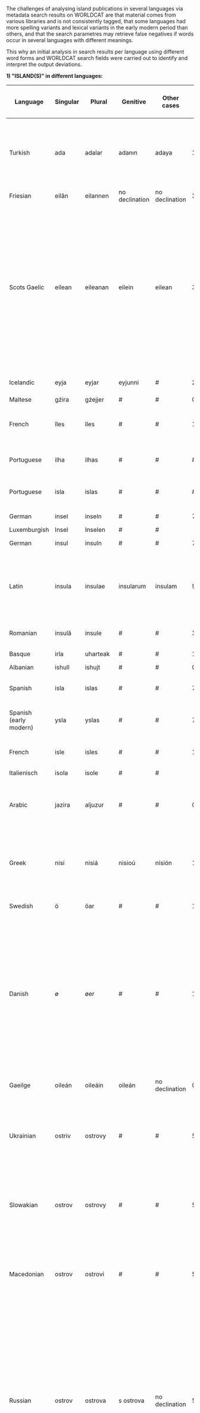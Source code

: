 The challenges of analysing island publications in several languages via metadata search results on WORLDCAT are that material comes from various libraries and is not consistently tagged, that some languages had more spelling variants and lexical variants in the early modern period than others, and that the search parametres may retrieve false negatives if words occur in several languages with different meanings.

This why an initial analysis in search results per language using different word forms and WORLDCAT search fields were carried out to identify and interpret the output deviations.

**1) "ISLAND(S)" in different languages:**

| Language               | Singular | Plural   | Genitive       | Other cases    | ti: 1600-1800: all | su: 1600-1800: all | ti: own language | su: own language    | su: English search | National catalogue       | Results national  | Comments                                                                                                                                                                                                                                                                                                                                                                                                                                                   |
| ---------------------- | -------- | -------- | -------------- | -------------- | ------------------ | ------------------ | ---------------- | ------------------- | ------------------ | ------------------------ | ----------------- | ---------------------------------------------------------------------------------------------------------------------------------------------------------------------------------------------------------------------------------------------------------------------------------------------------------------------------------------------------------------------------------------------------------------------------------------------------------- |
| Turkish                | ada      | adalar   | adanın         | adaya          | 172                | 47                 | 4                | 0                   | 1                  | #                        | #                 | No Ottoman Turkish words are tagged in modern Turkish. 3 works in Ottoman Turkish were found with modern titles. 41 results in title search have no defined language.                                                                                                                                                                                                                                                                                      |
| Friesian               | eilân    | eilannen | no declination | no declination | 3                  | 2                  | 0                | 0                   | 0                  | #                        | #                 |                                                                                                                                                                                                                                                                                                                                                                                                                                                            |
| Scots Gaelic           | eilean   | eileanan | eilein         | eilean         | 3                  | 2                  | 3                | 0                   |                    | Jisc Library Hub         | 9                 | Two of the books were printed in Duneidin, one in Glasgow. The oldest work listed is: Comh-chruinneachidh orannaigh Gaidhealach, le Raonuill MacDomhnuill, aunn 'n Eilean Eigg. Vol. I., by Ronald MacDonald, of the Isle of Eigg.; Angus MacGillivray, of MacGillivray; Duneidiunn : Clo-bhuailt ann le Walter Ruddiman, M, DCC, LXXVI. \[1776\]                                                                                                          |
| Icelandic              | eyja     | eyjar    | eyjunni        | #              | 2                  | 0                  | 0                | 0                   | 32                 | #                        | #                 | Both results are in fact written in Danish.                                                                                                                                                                                                                                                                                                                                                                                                                |
| Maltese                | gżira    | gżejjer  | #              | #              | 0                  | 0                  | 0                | 0                   | 0                  | #                        | #                 |                                                                                                                                                                                                                                                                                                                                                                                                                                                            |
| French                 | îles     | îles     | #              | #              | 154,334            | 17,394             | 72721            | 10349               | 1817               | BNF catalogue générale   | 19363             | Results for "isle" still include many results in English?? SUDOC has only 1127 results?                                                                                                                                                                                                                                                                                                                                                                    |
| Portuguese             | ilha     | ilhas    | #              | #              | #                  | #                  | #                | #                   | 40                 | PORBASE                  | \> 5218           | Most results are in Spanish, partly tagged in Portuguese.                                                                                                                                                                                                                                                                                                                                                                                                  |
| Portuguese             | isla     | islas    | #              | #              | #                  | #                  | #                | #                   | 40                 | PORBASE                  | \> 5218           | Most results are in Spanish, partly tagged in Portuguese.                                                                                                                                                                                                                                                                                                                                                                                                  |
| German                 | insel    | inseln   | #              | #              | 7,121              | 1,205              | 6303             | 119                 | 441                | K10plus                  | 2.326             | 370 items have no identified language!                                                                                                                                                                                                                                                                                                                                                                                                                     |
| Luxemburgish           | Insel    | Inselen  | #              | #              |                    |                    |                  |                     | 0                  | #                        | #                 |                                                                                                                                                                                                                                                                                                                                                                                                                                                            |
| German                 | insul    | insuln   | #              | #              | 7,121              | 1,205              | 6303             | 119                 | 441                | K10plus                  | 2.326             | 370 items have no identified language!                                                                                                                                                                                                                                                                                                                                                                                                                     |
| Latin                  | insula   | insulae  | insularum      | insulam        | 9,356              | 8                  | 5707             | 4                   | 742                | #                        | #                 | Inclusion of different cases makes a huge difference in title search by circa 3000 items! On the other hand, no library uses tags in Latin.                                                                                                                                                                                                                                                                                                                |
| Romanian               | insulă   | insule   | #              | #              | 3,150              | 5                  | 0                | 0                   | 0                  | #                        | #                 | The majority of results in title search are in Latin.                                                                                                                                                                                                                                                                                                                                                                                                      |
| Basque                 | irla     | uharteak | #              | #              | 1                  | 0                  | 0                | 0                   | 0                  | #                        | #                 | The only result found is in Spanish.                                                                                                                                                                                                                                                                                                                                                                                                                       |
| Albanian               | ishull   | ishujt   | #              | #              | 0                  | 0                  | 0                | 0                   | 0                  | #                        | #                 |                                                                                                                                                                                                                                                                                                                                                                                                                                                            |
| Spanish                | isla     | islas    | #              | #              | 7,822              | 1,136              | 5502             | 563                 | 315                | Spanish National LIbrary | 2517              | Catálogo Colectivo REBIUN: Interner Fehler beim Verbindungsaufbau.                                                                                                                                                                                                                                                                                                                                                                                         |
| Spanish (early modern) | ysla     | yslas    | #              | #              | 7,822              | 1,136              | 5502             | 563                 | 315                | Spanish National LIbrary | 2517              | Catálogo Colectivo REBIUN: Interner Fehler beim Verbindungsaufbau.                                                                                                                                                                                                                                                                                                                                                                                         |
| French                 | isle     | isles    | #              | #              | 154,334            | 17,394             | 72721            | 10349               | 1817               | BNF catalogue générale   | 19363             | Catálogo Colectivo REBIUN: Interner Fehler beim Verbindungsaufbau.                                                                                                                                                                                                                                                                                                                                                                                         |
| Italienisch            | isola    | isole    | #              | #              |                    |                    |                  |                     | 295                | #                        | #                 |                                                                                                                                                                                                                                                                                                                                                                                                                                                            |
| Arabic                 | jazira   | aljuzur  | #              | #              | 0                  | 0                  | 0                | 0                   | 2                  | #                        | #                 | PROBLEM: early modern Arabic may have used different words. Transliterations of non-Latin script may vary!!                                                                                                                                                                                                                                                                                                                                                |
| Greek                  | nisí     | nisiá    | nisioú         | nisión         | 1,721              | 87                 | 10               | 0                   | 3                  | #                        | #                 | Greek includes old and modern Greek. One result was in Ottoman Turkish plus Latin. Inclusion of all cases did not affect the search results.                                                                                                                                                                                                                                                                                                               |
| Swedish                | ö        | öar      | #              | #              | 137,308            | 12,339             | 1647             | 6                   | 17                 | #                        | #                 | PROBLEM: result list retrieves "ö" in many contexts.                                                                                                                                                                                                                                                                                                                                                                                                       |
| Danish                 | ø        | øer      | #              | #              | 137,443            | 12,684             | 501              | 88                  | 279                | #                        | #                 | 125 results are in Scottish Gaelic, using "o" in the title in the meaning of "from". Oldest Danish book: En kort dog fuldstændig Historie, af en Islænder ved Navn Arne Joensen, som Anno 1747 kom i Laug med et underjordisk Fruentimmer, og Derefter blev lykkeligen frelset af Hendes Snare, \[S.l.\], trykt i dette Aar.                                                                                                                               |
| Gaeilge                | oileán   | oileáin  | oileán         | no declination | 0                  | 0                  | 0                | 0                   | 0                  | #                        | #                 | PROBLEM: prior to the 20th century, Irish spelling was not normalised.                                                                                                                                                                                                                                                                                                                                                                                     |
| Ukrainian              | ostriv   | ostrovy  | #              | #              | 50                 | 15                 | 0                | 0                   | 0                  | #                        | #                 | Results are Russian, Hebrew or in Western languages. Several results in English, Dutch etc. were tagged with slawic island names and thus showed up in the result list.                                                                                                                                                                                                                                                                                    |
| Slowakian              | ostrov   | ostrovy  | #              | #              | 50                 | 15                 | 0                | 0                   | 0                  | #                        | #                 | Results are Russian, Hebrew or in Western languages. Several results in English, Dutch etc. were tagged with slawic island names and thus showed up in the result list.                                                                                                                                                                                                                                                                                    |
| Macedonian             | ostrov   | ostrovi  | #              | #              | 50                 | 15                 | 0                | 0                   | 0                  | #                        | #                 | Results are Russian, Hebrew or in Western languages. Several results in English, Dutch etc. were tagged with slawic island names and thus showed up in the result list.                                                                                                                                                                                                                                                                                    |
| Russian                | ostrov   | ostrova  | s ostrova      | no declination | 50                 | 15                 | 41               | 1                   | 34                 | #                        | #                 | Most of the Russian results were printed in St. Petersburg. The oldest Russian result listed is the map "Kniga glagolemai︠a︡ kosmografii︠a︡ perevedena bystʹ s rimskago i︠a︡zyka v neī opisany gosudarstva i zemli i znatnye ostrova i v kotoroĭ chasti zhivut katorie li︠u︡di", \[Russia\] : \[publisher not identified\], \[17--\]. Several results in English, Dutch etc. were tagged with slawic island names and thus showed up in the result list. |
| Czech                  | ostrov   | ostrovy  | #              | #              | 50                 | 15                 | 0                | 0                   | 0                  | #                        | #                 | Results are Russian, Hebrew or in Western languages. Several results in English, Dutch etc. were tagged with slawic island names and thus showed up in the result list.                                                                                                                                                                                                                                                                                    |
| Bosnian                | ostrvo   | ostrva   | #              | #              | 0                  | 0                  | 0                | 0                   | 0                  | #                        | #                 | No library catalogues from Bosnia included?                                                                                                                                                                                                                                                                                                                                                                                                                |
| Serbian                | ostrvo   | ostrva   | #              | #              | 0                  | 0                  | 0                | 0                   | 0                  | #                        | #                 | No library catalogues from Serbia included?                                                                                                                                                                                                                                                                                                                                                                                                                |
| Slowenian              | otok     | otoki    | #              | #              | 4                  | 7                  | 0                | 0                   | 0                  | #                        | #                 | All results are foreign results in Slowenian libraries. The languages retrieved are Polish, Japanese and Mongolian.                                                                                                                                                                                                                                                                                                                                        |
| Croatian               | otok     | otoci    | s otoka        | #              | 4                  | 7                  | 0                | 0                   | 0                  | #                        | #                 | All results are foreign results in Slowenian libraries. The languages retrieved are Polish, Japanese and Mongolian.                                                                                                                                                                                                                                                                                                                                        |
| Norwegian              | øy       | øyer     | #              | #              | 2,789              | 110                | 1                | 1                   | 1                  | #                        | #                 | Oldest result: Christiani VI. has lineas offert<br>Autor: Jens Aalborg; Joh Fr Clasen; Susanne Kraft; Christ Rud Müller; Ole Camstrup; Joh Bald Rud Heber; C Sehestedt; N Sass; J Posth; Hans Bloch; J G Obbenhausen; Thom Jensen; Ped Sparkiær; N Feddersen, Verlag: Christianiæ, 1733. The subject result is: Sogneprestenes manntall 1664-1666, by Øyer prestegjeld (Oppland)<br>                                                                      |
| Estonian               | saar     | saartel  | #              | #              | 512                | 66                 | 0                | 0                   | 0                  | #                        | #                 | Comparatively many Hebrew results on a different topic.                                                                                                                                                                                                                                                                                                                                                                                                    |
| Finnish                | saari    | saarilla | #              | #              | 512                | 66                 | 0                | 0                   | 0                  | #                        | #                 | Comparatively many Hebrew results on a different topic.                                                                                                                                                                                                                                                                                                                                                                                                    |
| Latvian                | sala     | salas    | #              | #              | 4,350              | 6                  | 0                | 0                   | 0                  | #                        | #                 | Mostly Spanish results on different topics. One Ottoman Turkish result on different topic.                                                                                                                                                                                                                                                                                                                                                                 |
| Lithuanian             | sala     | salos    | #              | #              | 4,350              | 6                  | 0                | 0                   | 0                  | #                        | #                 | Mostly Spanish results on different topics. One Ottoman Turkish result on different topic.                                                                                                                                                                                                                                                                                                                                                                 |
| Hungarian              | sziget   | szigetek | #              | #              | 12                 | 17                 | 3                | 2                   | 0                  | #                        | #                 | 8 works are German translations or bilingual publications. One of the Hungarian works is a "Marine map depicting the island of St. Ilona" created in around 1800.                                                                                                                                                                                                                                                                                          |
| Polish                 | wyspa    | wyspy    | z wyspy        | na wyspę       | 24                 | 106                | 15               | 13 with no language | 0                  | #                        | #                 | 14 German results retrieved here are German sources in Polish library catalogues. Inclusion of all cases does not affect the search results.                                                                                                                                                                                                                                                                                                               |
| Ottoman Turkish        |          |          |                | #              |                    |                    |                  |                     | 1                  | #                        | #                 |                                                                                                                                                                                                                                                                                                                                                                                                                                                            |
| English                | island   | islands  | no declination | no declination | 58,742             | 16,849             | 28,763           | 11335               | 11335              | Jisc Library Hub         | 7340 (for island) |                                                                                                                                                                                                                                                                                                                                                                                                                                                            |
| Not defined            | #        | #        | #              | #              | #                  | #                  | #                | #                   | 612                | #                        | #                 |                                                                                                                                                                                                                                                                                                                                                                                                                                                            |
| Dutch                  | eiland   | eilanden | van het eiland | no declination | 1,782              | 136                | 1154             | 65                  | 482                | #                        | #                 |                                                                                                                                                                                                                                                                                                                                                                                                                                                            |
| Multilingual           | #        | #        | #              | #              | #                  | #                  | #                | #                   | 162                | #                        | #                 |                                                                                                                                                                                                                                                                                                                                                                                                                                                            |
| Hebrew                 | #        | #        | #              | #              | #                  | #                  | #                | #                   | 10                 | #                        | #                 |                                                                                                                                                                                                                                                                                                                                                                                                                                                            |
| Catalonian             | illa     | illes    | #              | #              | 4,943              | 188                | 5                | 5                   | 3                  | #                        | #                 | The vast majority of results are in Spanish and Latin but come with Catalonian tags.                                                                                                                                                                                                                                                                                                                                                                       |
| Welsh                  | ynys     | ynysoedd | no declination | no declination | 53                 | 20                 | 35               | 20                  | 1                  | Jisc Library Hub         | 51                | All works that are not Welsh are map / landscape engravings that include Welsh island / place names in English titles.                                                                                                                                                                                                                                                                                                                                     |
| Church slawonic        | #        | #        | #              | #              | #                  | #                  | #                | #                   | 1                  | #                        | #                 |                                                                                                                                                                                                                                                                                                                                                                                                                                                            |
| Faröisch               | #        | #        | #              | #              | #                  | #                  | #                | #                   | 1                  | #                        | #                 |                                                                                                                                                                                                                                                                                                                                                                                                                                                            |
| Old Norse              | #        | #        | #              | #              | #                  | #                  | #                | #                   | 1                  | #                        | #                 |    

**2) Results for specific ISLAND NAMES:**

In order to identify the best query structure, the following manual searches were carried out in Worldcat:

|Query|Number of all results between 1600 and 1800|Number of German results|Oldest result|
|---|---|---|---|
|kw: island OR insula |52722|1123|Riddarholmskyrkan från nordost, by Erik Dahlbergh, ca. 1600|
|kw: island|49237|982|Portraits of Juan Rodriguez Cabrillo and Sebastian Viscaino, ca.1540 & ca.1600|   
|su: island|15103|405|Samling af Kort af forskellige kartografer fra det 16. århundrede, 22: Saxonum regionis quatenus eius gentis ... [Danmark, syd], by Christian Sgorothenus et al., ca. 1600|   
|su: islands|15103|405|Samling af Kort af forskellige kartografer fra det 16. århundrede, 22: Saxonum regionis quatenus eius gentis ... [Danmark, syd], by Christian Sgorothenus et al., ca. 1600|
|su: island OR insula|15107|405|Samling af Kort af forskellige kartografer fra det 16. århundrede, 22: Saxonum regionis quatenus eius gentis ... [Danmark, syd], by Christian Sgorothenus et al., ca. 1600|
|su: insel|440|52|Polvs arcticvs siue tract[us] septentrionalis, by Matthias Quad and Johannes Bussemacher, Coloniæ/Köln: Ex officina typographica Jani Bussemechers, 1600|
|su: insel OR island|15522|455|Samling af Kort af forskellige kartografer fra det 16. århundrede, 22: Saxonum regionis quatenus eius gentis ... [Danmark, syd], by Christian Sgorothenus et al., ca. 1600|
|su: Zypern|5483|1044||
|su: Cyprus|47103|850||
|su: Crete|745|21|Candie. Par Beaulieu (Map, ca. 1600)|
|su: Creta|40|1|Candia, by Philippe Galle and Abraham Ortelius and Jan Baptista Vrients, Antuerpiae, apud Ioannem Bapt. Urientium, 1601|
|su: Candia|83|1|Spaggia della città di Candia (1612)|
|su: Islands Maps Early Works to 1800|2159|||
|su: insul OR insula OR isle OR insel OR island OR inseln OR insuln OR isola OR ilha|17554|538|Samling af Kort af forskellige kartografer fra det 16. århundrede, 22: Saxonum regionis quatenus eius gentis ... [Danmark, syd], by Christian Sgorothenus et al., ca. 1600|
|kw: insul OR insula OR isle OR insel OR island OR inseln OR insuln OR isola OR ilha|95376|7696|Riddarholmskyrkan från nordost, by Erik Dahlbergh, ca. 1600|
|ti: insul OR insula OR isle OR insel OR island OR inseln OR insuln OR isola OR ilha|59923|6598|Riddarholmskyrkan från nordost, by Erik Dahlbergh, ca. 1600|
|ti:/su: insul OR insula OR isle OR insel OR island OR inseln OR insuln OR isola OR ilha|58567|5391|Riddarholmskyrkan från nordost, by Erik Dahlbergh, ca. 1600|

3) Deductions for the best possible QUERY STRUCTURE:

Using island terms in different languages or island names as "subjects" (su:) retrieved lower and vastly different results. The **gap between "title" and "subject" results** was greatest in **French** where the title search retrieved nearly seven times as many results, possibly because terms like "îsle de France" are very frequent in French texts of the early modern period. The comparative search in **national library catalogues** was in most languages half-way between the WORLDCAT results for "title" and "subject" searches.

"Keyword" searches (kw:) retrieved **three times as many results** as XXX searches, but here, too, the search language made a difference. Also, "keyword" searches in WORLDCAT consider all fields including publication places and does tend to retrieve too many false negatives.

Latin books entitled **"de insulis"** can only be found via direct title search as most Latin items in WORLDCAT do not have any keywords or tags at all. 

In general, missing metadata in the catalogues of the owning libraries influence the search results. This is why the "title" search (ti:) is the most reliable option if island terms from all relevant languages are included. (ti:) and (su:) cannot be combined through "OR", which is why combined searches in title and subject lower the result output. As the statistics would be distorted if languages are counted although their island terms are NOT part of the (ti:) search, the analysis had to be limited to the **Romanesque langages as well as German, English, Dutch and Gaelic**:

'''insul+OR+insula+OR+isle+OR+insel+OR+island+OR+inseln+OR+insuln+OR+isola+oileán'''

The **Scandinavian languages** had to be selected separately because their island names could be read as invidual characters in words rather than words of their own. In addition, the **Swedish National Library Catalogue"** was manually searched for additional works.

**Slawonic languages** were widely absent in the first place and a check in the Polish national library catalogue revealed that most island works from the early modern period kept in Polish institutions are foreign language works. 

**Ottoman Turkish** works from the **Turkish National Library Catalogue** turned out to be irrelevant for the research project.
